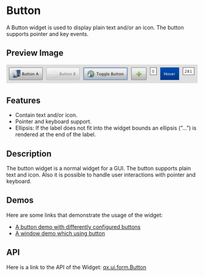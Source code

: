 Button
======

A Button widget is used to display plain text and/or an icon. The button supports pointer and key events.

Preview Image
-------------

![Button widget](button.png)

Features
--------

-   Contain text and/or icon.
-   Pointer and keyboard support.
-   Ellipsis: If the label does not fit into the widget bounds an ellipsis (”...”) is rendered at the end of the label.

Description
-----------

The button widget is a normal widget for a GUI. The button supports plain text and icon. Also it is possible to handle user interactions with pointer and keyboard.

Demos
-----

Here are some links that demonstrate the usage of the widget:

-   [A button demo with differently configured buttons](http://www.qooxdoo.org/devel/demobrowser/#widget~Button.html)
-   [A window demo which using button](http://www.qooxdoo.org/devel/demobrowser/#widget~Window.html)

API
---

Here is a link to the API of the Widget:
[qx.ui.form.Button](http://www.qooxdoo.org/devel/api/index.html#qx.ui.form.Button)
